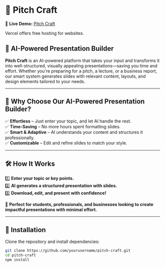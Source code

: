 # 🚀 Pitch Craft  



🔗 **Live Demo:** [Pitch Craft](https://v0-smart-presentation-generator.vercel.app/)  

Vercel offers free hosting for websites.

## 📢 AI-Powered Presentation Builder  

**Pitch Craft** is an AI-powered platform that takes your input and transforms it into well-structured, visually appealing presentations—saving you time and effort. Whether you're preparing for a pitch, a lecture, or a business report, our smart system generates slides with relevant content, layouts, and design elements tailored to your needs.  

---

## 🎯 Why Choose Our AI-Powered Presentation Builder?  

✅ **Effortless** – Just enter your topic, and let AI handle the rest.  
✅ **Time-Saving** – No more hours spent formatting slides.  
✅ **Smart & Adaptive** – AI understands your content and structures it professionally.  
✅ **Customizable** – Edit and refine slides to match your style.  

---

## 🛠 How It Works  

1️⃣ **Enter your topic or key points.**  
2️⃣ **AI generates a structured presentation with slides.**  
3️⃣ **Download, edit, and present with confidence!**  

🚀 **Perfect for students, professionals, and businesses looking to create impactful presentations with minimal effort.**  

---

## 📌 Installation  

Clone the repository and install dependencies:  

```bash
git clone https://github.com/yourusername/pitch-craft.git
cd pitch-craft
npm install


